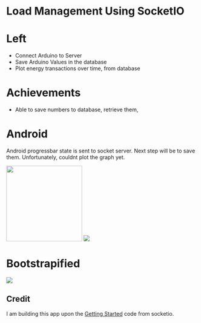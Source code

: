 # Load Management Using SocketIO

# Left
- Connect Arduino to Server
- Save Arduino Values in the database
- Plot energy transactions over time, from database

# Achievements
- Able to save numbers to database, retrieve them,  

# Android 
Android progressbar state is sent to socket server. Next step will be to save them. Unfortunately, couldnt plot the graph yet.

<img width="200pt" src="https://github.com/sifatsultan/socketio-loadmanagement/blob/master/design/3.png" />
<img widht="200pt" src="https://github.com/sifatsultan/socketio-loadmanagement/blob/master/design/4.png" />

# Bootstrapified
<img src="https://github.com/sifatsultan/socketio-loadmanagement/blob/branch/design/2.jpg" />


## Credit
I am building this app upon the  [Getting Started](http://socket.io/get-started/chat/) code from socketio.
